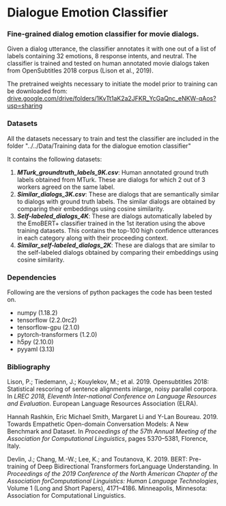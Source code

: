 # Dialogue Emotion Classifier

### Fine-grained dialog emotion classifier for movie dialogs.

Given a dialog utterance, the classifier annotates it with one out of a list of labels containing 32 emotions, 8 response intents, and neutral. The classifier is trained and tested on human annotated movie dialogs taken from OpenSubtitles 2018 corpus (Lison et al., 2019).  

The pretrained weights necessary to initiate the model prior to training can be downloaded from: [drive.google.com/drive/folders/1KvTt1aK2a2JFKR_YcGaQnc_eNKW-qAos?usp=sharing](https://drive.google.com/drive/folders/1KvTt1aK2a2JFKR_YcGaQnc_eNKW-qAos?usp=sharing)

### Datasets

All the datasets necessary to train and test the classifier are included in the folder "../../Data/Training data for the dialogue emotion classifier"

It contains the following datasets:

1. ***MTurk_groundtruth_labels_9K.csv***: Human annotated ground truth labels obtained from MTurk. These are dialogs for which 2 out of 3 workers agreed on the same label.
2. ***Similar_dialogs_3K.csv***: These are dialogs that are semantically similar to dialogs with ground truth labels. The similar dialogs are obtained by comparing their embeddings using cosine similarity.  
3. ***Self-labeled_dialogs_4K***: These are dialogs automatically labeled by the EmoBERT+ classifier trained in the 1st iteration using the above training datasets. This contains the top-100 high confidence utterances in each category along with their proceeding context.
4. ***Similar_self-labeled_dialogs_2K***: These are dialogs that are similar to the self-labeled dialogs obtained by comparing their embeddings using cosine similarity.

### Dependencies

Following are the versions of python packages the code has been tested on.

- numpy (1.18.2)
- tensorflow (2.2.0rc2)
- tensorflow-gpu (2.1.0)
- pytorch-transformers (1.2.0)
- h5py (2.10.0)
- pyyaml (3.13)

### Bibliography

Lison, P.; Tiedemann, J.; Kouylekov, M.; et al. 2019.  Opensubtitles 2018: Statistical rescoring of sentence alignments inlarge, noisy parallel corpora.  In *LREC 2018, Eleventh Inter-national Conference on Language Resources and Evaluation*. European Language Resources Association (ELRA).

Hannah Rashkin, Eric Michael Smith, Margaret Li and Y-Lan Boureau. 2019.  Towards Empathetic Open-domain Conversation  Models:  A  New  Benchmark  and  Dataset.   In *Proceedings  of  the  57th  Annual  Meeting  of  the Association for Computational Linguistics*, pages 5370–5381, Florence, Italy.

Devlin, J.; Chang, M.-W.; Lee, K.; and Toutanova, K. 2019. BERT: Pre-training of Deep Bidirectional Transformers forLanguage Understanding.  In *Proceedings of the 2019 Conference of the North American Chapter of the Association forComputational Linguistics: Human Language Technologies*, Volume 1 (Long and Short Papers), 4171–4186. Minneapolis, Minnesota: Association for Computational Linguistics.
